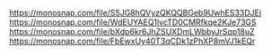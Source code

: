 https://monosnap.com/file/S5JG8hQVyzQKQQBGeb9UwhES33DJEi
https://monosnap.com/file/WdEUYAEQ1lvcTD0CMRfkqe2KJe73GS
https://monosnap.com/file/bXdp6kr6JhZSUXDmLWbbyJrSqp18uZ
https://monosnap.com/file/FbEwxUy40T3qCDk1zPhXP8mVJ1kEQr
